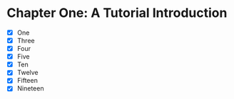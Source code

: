 # Chapter One: A Tutorial Introduction

- [x] One
- [x] Three
- [x] Four
- [x] Five
- [x] Ten
- [x] Twelve
- [x] Fifteen
- [x] Nineteen

